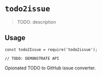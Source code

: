 # `todo2issue`

> TODO: description

## Usage

```
const todo2Issue = require('todo2issue');

// TODO: DEMONSTRATE API
```

Opionated TODO to GitHub issue converter.
